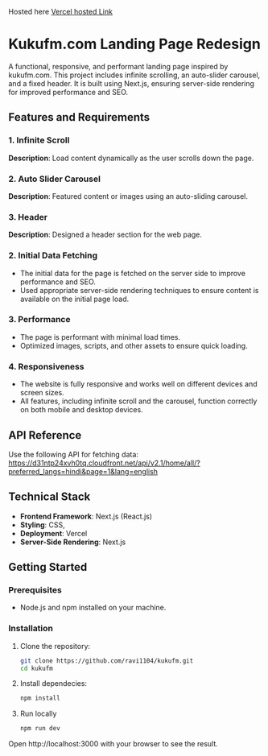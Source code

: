 Hosted here [Vercel hosted Link](https://kukufm-chi.vercel.app/)

# Kukufm.com Landing Page Redesign

A functional, responsive, and performant landing page inspired by kukufm.com. This project includes infinite scrolling, an auto-slider carousel, and a fixed header. It is built using Next.js, ensuring server-side rendering for improved performance and SEO.

## Features and Requirements

### 1. Infinite Scroll

**Description**: Load content dynamically as the user scrolls down the page.

### 2. Auto Slider Carousel

**Description**: Featured content or images using an auto-sliding carousel.

### 3. Header

**Description**: Designed a header section for the web page.

### 2. Initial Data Fetching

- The initial data for the page is fetched on the server side to improve performance and SEO.
- Used appropriate server-side rendering techniques to ensure content is available on the initial page load.

### 3. Performance

- The page is performant with minimal load times.
- Optimized images, scripts, and other assets to ensure quick loading.

### 4. Responsiveness

- The website is fully responsive and works well on different devices and screen sizes.
- All features, including infinite scroll and the carousel, function correctly on both mobile and desktop devices.

## API Reference

Use the following API for fetching data:
https://d31ntp24xvh0tq.cloudfront.net/api/v2.1/home/all/?preferred_langs=hindi&page=1&lang=english


## Technical Stack

- **Frontend Framework**: Next.js (React.js)
- **Styling**: CSS,
- **Deployment**: Vercel
- **Server-Side Rendering**: Next.js

## Getting Started

### Prerequisites

- Node.js and npm installed on your machine.

### Installation

1. Clone the repository:
   ```sh
   git clone https://github.com/ravi1104/kukufm.git
   cd kukufm
2. Install dependecies:
   ```sh
   npm install
3. Run locally
   ```sh
   npm run dev
Open http://localhost:3000 with your browser to see the result.
